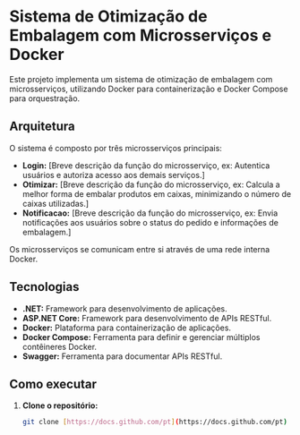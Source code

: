# Sistema de Otimização de Embalagem com Microsserviços e Docker

Este projeto implementa um sistema de otimização de embalagem com microsserviços, utilizando Docker para containerização e Docker Compose para orquestração.

## Arquitetura

O sistema é composto por três microsserviços principais:

* **Login:**  [Breve descrição da função do microsserviço, ex: Autentica usuários e autoriza acesso aos demais serviços.]
* **Otimizar:** [Breve descrição da função do microsserviço, ex: Calcula a melhor forma de embalar produtos em caixas, minimizando o número de caixas utilizadas.]
* **Notificacao:** [Breve descrição da função do microsserviço, ex: Envia notificações aos usuários sobre o status do pedido e informações de embalagem.]

Os microsserviços se comunicam entre si através de uma rede interna Docker.

## Tecnologias

* **.NET:**  Framework para desenvolvimento de aplicações.
* **ASP.NET Core:** Framework para desenvolvimento de APIs RESTful.
* **Docker:** Plataforma para containerização de aplicações.
* **Docker Compose:** Ferramenta para definir e gerenciar múltiplos contêineres Docker.
* **Swagger:**  Ferramenta para documentar APIs RESTful.

## Como executar

1. **Clone o repositório:**
   ```bash
   git clone [https://docs.github.com/pt](https://docs.github.com/pt)